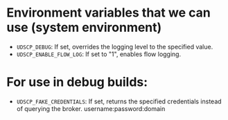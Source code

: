 # Environment variables that we can use (system environment)

- `UDSCP_DEBUG`: If set, overrides the logging level to the specified value.
- `UDSCP_ENABLE_FLOW_LOG`: If set to "1", enables flow logging.

# For use in debug builds:
- `UDSCP_FAKE_CREDENTIALS`: If set, returns the specified credentials instead of querying the broker. username:password:domain


